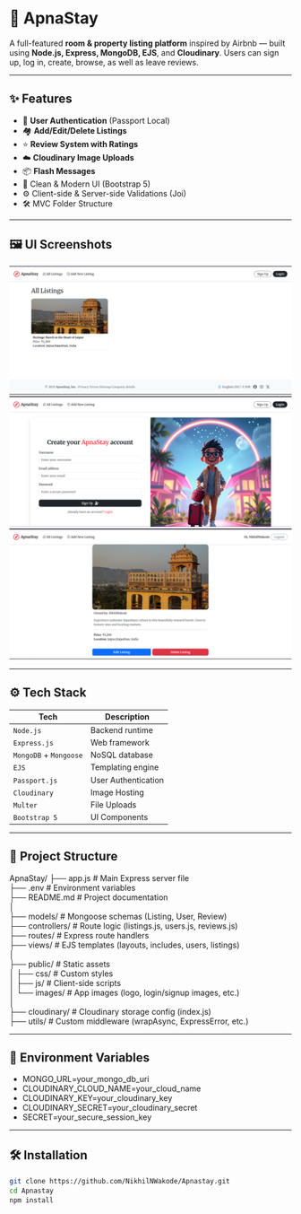 # 🧭 ApnaStay

A full-featured **room & property listing platform** inspired by Airbnb — built using **Node.js, Express, MongoDB, EJS**, and **Cloudinary**. Users can sign up, log in, create, browse, as well as leave reviews.

---

## ✨ Features

- 🔐 **User Authentication** (Passport Local)
- 🏘️ **Add/Edit/Delete Listings**
- ⭐ **Review System with Ratings**
- ☁️ **Cloudinary Image Uploads**
- 📦 **Flash Messages**
- 💬 Clean & Modern UI (Bootstrap 5)
- ⚙️ Client-side & Server-side Validations (Joi)
- 🛠️ MVC Folder Structure

---

## 🖼️ UI Screenshots 

 ![Home](./public/images/home.png) 
 ![Listing](./public/images/signup.png) 
 ![Review](./public/images/show.png) 

---

## ⚙️ Tech Stack

| Tech | Description |
|------|-------------|
| `Node.js` | Backend runtime |
| `Express.js` | Web framework |
| `MongoDB` + `Mongoose` | NoSQL database |
| `EJS` | Templating engine |
| `Passport.js` | User Authentication |
| `Cloudinary` | Image Hosting |
| `Multer` | File Uploads |
| `Bootstrap 5` | UI Components |

---

## 📂 Project Structure

ApnaStay/
├── app.js                # Main Express server file  
├── .env                  # Environment variables  
├── README.md             # Project documentation  
│  
├── models/               # Mongoose schemas (Listing, User, Review)  
├── controllers/          # Route logic (listings.js, users.js, reviews.js)  
├── routes/               # Express route handlers  
├── views/                # EJS templates (layouts, includes, users, listings)  
│  
├── public/               # Static assets  
│   ├── css/              # Custom styles  
│   ├── js/               # Client-side scripts  
│   └── images/           # App images (logo, login/signup images, etc.)  
│  
├── cloudinary/           # Cloudinary storage config (index.js)  
├── utils/                # Custom middleware (wrapAsync, ExpressError, etc.)  


---

## 🔐 Environment Variables

- MONGO_URL=your_mongo_db_uri   
- CLOUDINARY_CLOUD_NAME=your_cloud_name
- CLOUDINARY_KEY=your_cloudinary_key
- CLOUDINARY_SECRET=your_cloudinary_secret
- SECRET=your_secure_session_key

---

## 🛠️ Installation

```bash
git clone https://github.com/NikhilNWakode/Apnastay.git
cd Apnastay
npm install
